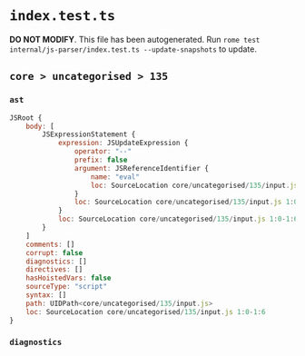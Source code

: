 # `index.test.ts`

**DO NOT MODIFY**. This file has been autogenerated. Run `rome test internal/js-parser/index.test.ts --update-snapshots` to update.

## `core > uncategorised > 135`

### `ast`

```javascript
JSRoot {
	body: [
		JSExpressionStatement {
			expression: JSUpdateExpression {
				operator: "--"
				prefix: false
				argument: JSReferenceIdentifier {
					name: "eval"
					loc: SourceLocation core/uncategorised/135/input.js 1:0-1:4 (eval)
				}
				loc: SourceLocation core/uncategorised/135/input.js 1:0-1:6
			}
			loc: SourceLocation core/uncategorised/135/input.js 1:0-1:6
		}
	]
	comments: []
	corrupt: false
	diagnostics: []
	directives: []
	hasHoistedVars: false
	sourceType: "script"
	syntax: []
	path: UIDPath<core/uncategorised/135/input.js>
	loc: SourceLocation core/uncategorised/135/input.js 1:0-1:6
}
```

### `diagnostics`

```

```
